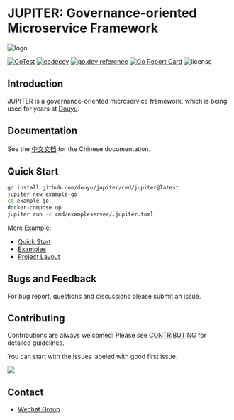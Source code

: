 
# JUPITER: Governance-oriented Microservice Framework

![logo](doc/logo.png)

[![GoTest](https://github.com/douyu/jupiter/workflows/Go/badge.svg)](https://github.com/douyu/jupiter/actions)
[![codecov](https://codecov.io/gh/douyu/jupiter/branch/master/graph/badge.svg)](https://codecov.io/gh/douyu/jupiter)
[![go.dev reference](https://img.shields.io/badge/go.dev-reference-007d9c?logo=go&logoColor=white&style=flat-square)](https://pkg.go.dev/github.com/douyu/jupiter?tab=doc)
[![Go Report Card](https://goreportcard.com/badge/github.com/douyu/jupiter)](https://goreportcard.com/report/github.com/douyu/jupiter)
![license](https://img.shields.io/badge/license-Apache--2.0-green.svg)

## Introduction

JUPITER is a governance-oriented microservice framework, which is being used for years at [Douyu](https://www.douyu.com).

## Documentation

See the [中文文档](http://jupiter.douyu.com/) for the Chinese documentation.

## Quick Start

```bash
go install github.com/douyu/jupiter/cmd/jupiter@latest
jupiter new example-go
cd example-go
docker-compose up
jupiter run -c cmd/exampleserver/.jupiter.toml
```

More Example:

- [Quick Start](doc/wiki-cn/quickstart.md)  
- [Examples](https://github.com/douyu/jupiter-examples)
- [Project Layout](https://github.com/douyu/jupiter-layout)

## Bugs and Feedback

For bug report, questions and discussions please submit an issue.

## Contributing

Contributions are always welcomed! Please see [CONTRIBUTING](CONTRIBUTING.md) for detailed guidelines.

You can start with the issues labeled with good first issue.

<a href="https://github.com/douyu/jupiter/graphs/contributors">
  <img src="https://contrib.rocks/image?repo=douyu/jupiter" />
</a>

## Contact

- [Wechat Group](https://jupiter.douyu.com/join/#%E5%BE%AE%E4%BF%A1)
